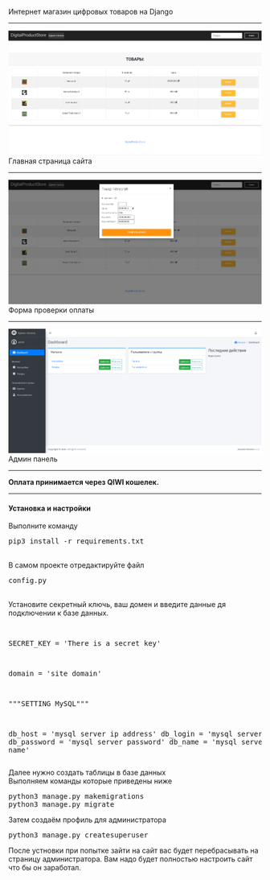 Интернет магазин цифровых товаров на Django
***
![alt text](Screenshot_1.png "Главная страница сайта")​
Главная страница сайта
***
![alt text](Screenshot_2.png "Форма проверки оплаты")​
Форма проверки оплаты
***
![alt text](Screenshot_3.png "Админ панель")​
Админ панель
***
<b>Оплата принимается через QIWI кошелек.</b>
***
<h4>Установка и настройки</h4>

Выполните команду 
<pre>pip3 install -r requirements.txt</pre>
<br>
В самом проекте отредактируйте файл
<pre>config.py</pre>
<br>
Установите секретный ключь, ваш домен и введите данные дя подключении к базе данных.
<pre>

SECRET_KEY = 'There is a secret key'

domain = 'site domain'

"""SETTING MySQL"""

db_host = 'mysql server ip address'
db_login = 'mysql server login'
db_password = 'mysql server password'
db_name = 'mysql server basedata name'
</pre>

Далее нужно создать таблицы в базе данных
<br>
Выполняем команды которые приведены ниже
<pre>
python3 manage.py makemigrations
python3 manage.py migrate
</pre>
Затем создаём профиль для администратора
<pre>
python3 manage.py createsuperuser
</pre>

После устновки при попытке зайти на сайт вас будет перебрасывать на страницу администратора.
Вам надо будет полностью настроить сайт что бы он заработал.
